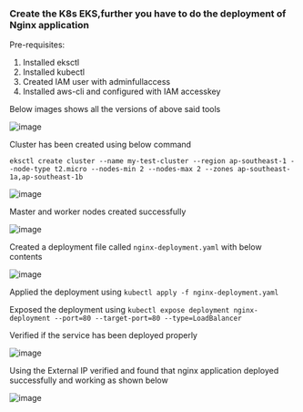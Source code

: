### Create the K8s EKS,further you have to do the deployment of Nginx application

Pre-requisites:  
1. Installed eksctl  
2. Installed kubectl
3. Created IAM user with adminfullaccess  
4. Installed aws-cli and configured with IAM accesskey

Below images shows all the versions of above said tools  

![image](https://github.com/Surya-hu/Kubernetes/assets/119995742/f13b2f4d-cc88-4ea3-861d-dc9a3e1d79e0)

Cluster has been created using below command  

`eksctl create cluster --name my-test-cluster --region ap-southeast-1 --node-type t2.micro --nodes-min 2 --nodes-max 2 --zones ap-southeast-1a,ap-southeast-1b`


![image](https://github.com/Surya-hu/Kubernetes/assets/119995742/e7d7dd81-e36e-497b-a539-2c0dbd9c2b10)


Master and worker nodes created successfully  

![image](https://github.com/Surya-hu/Kubernetes/assets/119995742/316af5f4-ecc8-40dc-90d1-0bb97c2b4367)


Created a deployment file called `nginx-deployment.yaml` with below contents  

![image](https://github.com/Surya-hu/Kubernetes/assets/119995742/77114c05-81cb-40d9-ab20-3d60b6417ec5)

Applied the deployment using `kubectl apply -f nginx-deployment.yaml`  

Exposed the deployment using `kubectl expose deployment nginx-deployment --port=80 --target-port=80 --type=LoadBalancer`  

Verified if the service has been deployed properly  

![image](https://github.com/Surya-hu/Kubernetes/assets/119995742/8a45e839-6a5a-4c98-8c81-1b8d192f3b43)


Using the External IP verified and found that nginx application deployed successfully and working as shown below  

![image](https://github.com/Surya-hu/Kubernetes/assets/119995742/574daad6-6b97-4a3f-9cbd-ccacbd21cc11)





